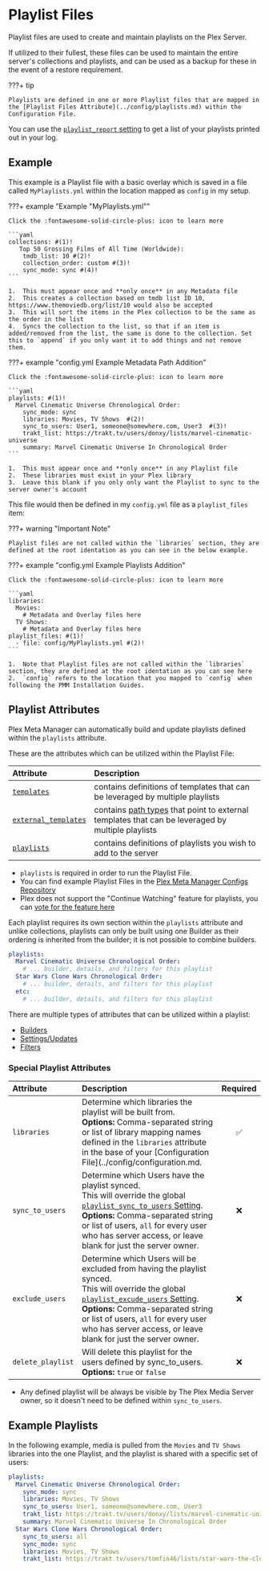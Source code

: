 # Playlist Files

Playlist files are used to create and maintain playlists on the Plex Server.

If utilized to their fullest, these files can be used to maintain the entire server's collections and playlists, and can be used as a backup for these in the event of a restore requirement.

???+ tip

    Playlists are defined in one or more Playlist files that are mapped in the [Playlist Files Attribute](../config/playlists.md) within the Configuration File.

You can use the [`playlist_report` setting](../config/settings.md#playlist-report) to get a list of your playlists printed out in your log. 

## Example

This example is a Playlist file with a basic overlay which is saved in a file called `MyPlaylists.yml` within the location mapped as `config` in my setup.


???+ example "Example "MyPlaylists.yml""

    Click the :fontawesome-solid-circle-plus: icon to learn more

    ```yaml
    collections: #(1)!
       Top 50 Grossing Films of All Time (Worldwide):
        tmdb_list: 10 #(2)!
        collection_order: custom #(3)!
        sync_mode: sync #(4)!
    ```

    1.  This must appear once and **only once** in any Metadata file
    2.  This creates a collection based on tmdb list ID 10, https://www.themoviedb.org/list/10 would also be accepted
    3.  This will sort the items in the Plex collection to be the same as the order in the list
    4.  Syncs the collection to the list, so that if an item is added/removed from the list, the same is done to the collection. Set this to `append` if you only want it to add things and not remove them.

???+ example "config.yml Example Metadata Path Addition"

    Click the :fontawesome-solid-circle-plus: icon to learn more

    ```yaml
    playlists: #(1)!
      Marvel Cinematic Universe Chronological Order:
        sync_mode: sync
        libraries: Movies, TV Shows  #(2)!
        sync_to_users: User1, someone@somewhere.com, User3  #(3)!
        trakt_list: https://trakt.tv/users/donxy/lists/marvel-cinematic-universe
        summary: Marvel Cinematic Universe In Chronological Order
    ```

    1.  This must appear once and **only once** in any Playlist file
    2.  These libraries must exist in your Plex library
    3.  Leave this blank if you only only want the Playlist to sync to the server owner's account

This file would then be defined in my `config.yml` file as a `playlist_files` item:

???+ warning "Important Note"

    Playlist files are not called within the `libraries` section, they are defined at the root identation as you can see in the below example.

???+ example "config.yml Example Playlists Addition"

    Click the :fontawesome-solid-circle-plus: icon to learn more

    ```yaml
    libraries:
      Movies:
        # Metadata and Overlay files here
      TV Shows:
        # Metadata and Overlay files here
    playlist_files: #(1)!
      - file: config/MyPlaylists.yml #(2)!
    ```

    1.  Note that Playlist files are not called within the `libraries` section, they are defined at the root identation as you can see here
    2.  `config` refers to the location that you mapped to `config` when following the PMM Installation Guides.

## Playlist Attributes

Plex Meta Manager can automatically build and update playlists defined within the `playlists` attribute.

These are the attributes which can be utilized within the Playlist File:

| Attribute                                               | Description                                                                                                         |
|:--------------------------------------------------------|:--------------------------------------------------------------------------------------------------------------------|
| [`templates`](templates.md)                                | contains definitions of templates that can be leveraged by multiple playlists                                       |
| [`external_templates`](templates.md#external-templates) | contains [path types](../config/paths.md) that point to external templates that can be leveraged by multiple playlists |
| [`playlists`](#playlist-attributes)                     | contains definitions of playlists you wish to add to the server                                                     |

* `playlists` is required in order to run the Playlist File.
* You can find example Playlist Files in the [Plex Meta Manager Configs Repository](https://github.com/meisnate12/Plex-Meta-Manager-Configs/tree/master/PMM)
* Plex does not support the "Continue Watching" feature for playlists, you can [vote for the feature here](https://forums.plex.tv/t/playlists-remember-position-for-subsequent-resume/84866/39)


Each playlist requires its own section within the `playlists` attribute and unlike collections, playlists can only be built using one Builder as their ordering is inherited from the builder; it is not possible to combine builders.

```yaml
playlists:
  Marvel Cinematic Universe Chronological Order:
    # ... builder, details, and filters for this playlist
  Star Wars Clone Wars Chronological Order:
    # ... builder, details, and filters for this playlist
  etc:
    # ... builder, details, and filters for this playlist
```

There are multiple types of attributes that can be utilized within a playlist:

* [Builders](builders.md)
* [Settings/Updates](update.md)
* [Filters](filters.md)

### Special Playlist Attributes

| Attribute         | Description                                                                                                                                                                                                                                                                                                                              | Required |
|:------------------|:-----------------------------------------------------------------------------------------------------------------------------------------------------------------------------------------------------------------------------------------------------------------------------------------------------------------------------------------|:--------:|
| `libraries`       | Determine which libraries the playlist will be built from.<br>**Options:** Comma-separated string or list of library mapping names defined in the `libraries` attribute in the base of your [Configuration File](../config/configuration.md.                                                                                               | &#9989;  |
| `sync_to_users`   | Determine which Users have the playlist synced.<br>This will override the global [`playlist_sync_to_users` Setting](../config/settings.md#playlist-sync-to-users).<br>**Options:** Comma-separated string or list of users, `all` for every user who has server access, or leave blank for just the server owner.                        | &#10060; |
| `exclude_users`   | Determine which Users will be excluded from having the playlist synced.<br>This will override the global [`playlist_excude_users` Setting](../config/settings.md#playlist-exclude-users).<br>**Options:** Comma-separated string or list of users, `all` for every user who has server access, or leave blank for just the server owner. | &#10060; |
| `delete_playlist` | Will delete this playlist for the users defined by sync_to_users.<br>**Options:** `true` or `false`                                                                                                                                                                                                                                      | &#10060; |

* Any defined playlist will be always be visible by The Plex Media Server owner, so it doesn't need to be defined within `sync_to_users`.

## Example Playlists

In the following example, media is pulled from the `Movies` and `TV Shows` libraries into the one Playlist, and the playlist is shared with a specific set of users:

```yaml
playlists:
  Marvel Cinematic Universe Chronological Order:
    sync_mode: sync
    libraries: Movies, TV Shows
    sync_to_users: User1, someone@somewhere.com, User3
    trakt_list: https://trakt.tv/users/donxy/lists/marvel-cinematic-universe?sort=rank,asc
    summary: Marvel Cinematic Universe In Chronological Order
  Star Wars Clone Wars Chronological Order:
    sync_to_users: all
    sync_mode: sync
    libraries: Movies, TV Shows
    trakt_list: https://trakt.tv/users/tomfin46/lists/star-wars-the-clone-wars-chronological-episode-order
``` 
